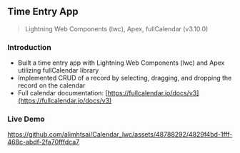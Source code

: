 ## Time Entry App
> Lightning Web Components (lwc), Apex, fullCalendar (v3.10.0)

### Introduction
* Built a time entry app with Lightning Web Components (lwc) and Apex utilizing fullCalendar library
* Implemented CRUD of a record by selecting, dragging, and dropping the record on the calendar
* Full calendar documentation: [https://fullcalendar.io/docs/v3](https://fullcalendar.io/docs/v3)

### Live Demo
https://github.com/alimhtsai/Calendar_lwc/assets/48788292/4829f4bd-1fff-468c-abdf-2fa70fffdca7
